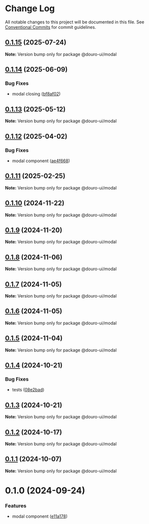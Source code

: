 # Change Log

All notable changes to this project will be documented in this file.
See [Conventional Commits](https://conventionalcommits.org) for commit guidelines.

## [0.1.15](https://github.com/Douro-ui/design-system/compare/@douro-ui/modal@0.1.14...@douro-ui/modal@0.1.15) (2025-07-24)

**Note:** Version bump only for package @douro-ui/modal

## [0.1.14](https://github.com/Douro-ui/design-system/compare/@douro-ui/modal@0.1.13...@douro-ui/modal@0.1.14) (2025-06-09)

### Bug Fixes

- modal closing ([bf8af02](https://github.com/Douro-ui/design-system/commit/bf8af02fd4d3ae490bd12f1c8c0ca0eeec6076fd))

## [0.1.13](https://github.com/Douro-ui/design-system/compare/@douro-ui/modal@0.1.12...@douro-ui/modal@0.1.13) (2025-05-12)

**Note:** Version bump only for package @douro-ui/modal

## [0.1.12](https://github.com/Douro-ui/design-system/compare/@douro-ui/modal@0.1.11...@douro-ui/modal@0.1.12) (2025-04-02)

### Bug Fixes

- modal component ([ae4f668](https://github.com/Douro-ui/design-system/commit/ae4f668d155718658026e22e827cb3aa83fda14c))

## [0.1.11](https://github.com/Douro-ui/design-system/compare/@douro-ui/modal@0.1.10...@douro-ui/modal@0.1.11) (2025-02-25)

**Note:** Version bump only for package @douro-ui/modal

## [0.1.10](https://github.com/Douro-ui/design-system/compare/@douro-ui/modal@0.1.9...@douro-ui/modal@0.1.10) (2024-11-22)

**Note:** Version bump only for package @douro-ui/modal

## [0.1.9](https://github.com/Douro-ui/design-system/compare/@douro-ui/modal@0.1.8...@douro-ui/modal@0.1.9) (2024-11-20)

**Note:** Version bump only for package @douro-ui/modal

## [0.1.8](https://github.com/Douro-ui/design-system/compare/@douro-ui/modal@0.1.7...@douro-ui/modal@0.1.8) (2024-11-06)

**Note:** Version bump only for package @douro-ui/modal

## [0.1.7](https://github.com/Douro-ui/design-system/compare/@douro-ui/modal@0.1.6...@douro-ui/modal@0.1.7) (2024-11-05)

**Note:** Version bump only for package @douro-ui/modal

## [0.1.6](https://github.com/Douro-ui/design-system/compare/@douro-ui/modal@0.1.5...@douro-ui/modal@0.1.6) (2024-11-05)

**Note:** Version bump only for package @douro-ui/modal

## [0.1.5](https://github.com/Douro-ui/design-system/compare/@douro-ui/modal@0.1.4...@douro-ui/modal@0.1.5) (2024-11-04)

**Note:** Version bump only for package @douro-ui/modal

## [0.1.4](https://github.com/Douro-ui/design-system/compare/@douro-ui/modal@0.1.3...@douro-ui/modal@0.1.4) (2024-10-21)

### Bug Fixes

- tests ([08e2bad](https://github.com/Douro-ui/design-system/commit/08e2bad07fcebdf8f765123b5d145ed8b3b44fc7))

## [0.1.3](https://github.com/Douro-ui/design-system/compare/@douro-ui/modal@0.1.2...@douro-ui/modal@0.1.3) (2024-10-21)

**Note:** Version bump only for package @douro-ui/modal

## [0.1.2](https://github.com/Douro-ui/design-system/compare/@douro-ui/modal@0.1.1...@douro-ui/modal@0.1.2) (2024-10-17)

**Note:** Version bump only for package @douro-ui/modal

## [0.1.1](https://github.com/Douro-ui/design-system/compare/@douro-ui/modal@0.1.0...@douro-ui/modal@0.1.1) (2024-10-07)

**Note:** Version bump only for package @douro-ui/modal

# 0.1.0 (2024-09-24)

### Features

- modal component ([e11a178](https://github.com/Douro-ui/design-system/commit/e11a17860186f88703f6a4f098ac295589324db1))
